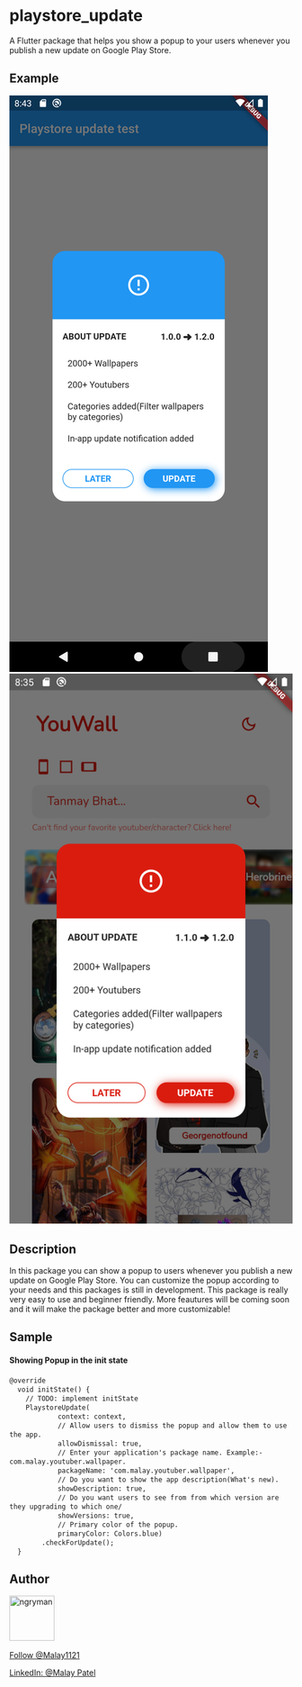 <!--
This README describes the package. If you publish this package to pub.dev,
this README's contents appear on the landing page for your package.

For information about how to write a good package README, see the guide for
[writing package pages](https://dart.dev/guides/libraries/writing-package-pages).

For general information about developing packages, see the Dart guide for
[creating packages](https://dart.dev/guides/libraries/create-library-packages)
and the Flutter guide for
[developing packages and plugins](https://flutter.dev/developing-packages).
-->

# playstore_update

A Flutter package that helps you show a popup to your users whenever you publish a new update on Google Play Store.

## Example

![](screenshots/s1.png)
![](screenshots/s2.png)

## Description

In this package you can show a popup to users whenever you publish a new update on Google Play Store. You can customize the popup according to your needs and this packages is still in development. This package is really very easy to use and beginner friendly. More feautures will be coming soon and it will make the package better and more customizable!

## Sample

#### Showing Popup in the init state

```
@override
  void initState() {
    // TODO: implement initState
    PlaystoreUpdate(
            context: context,
            // Allow users to dismiss the popup and allow them to use the app.
            allowDismissal: true,
            // Enter your application's package name. Example:- com.malay.youtuber.wallpaper.
            packageName: 'com.malay.youtuber.wallpaper',
            // Do you want to show the app description(What's new).
            showDescription: true,
            // Do you want users to see from from which version are they upgrading to which one/
            showVersions: true,
            // Primary color of the popup.
            primaryColor: Colors.blue)
        .checkForUpdate();
  }
```



## Author

<a href="https://github.com/ngryman"><img src="https://avatars.githubusercontent.com/u/892048?v=3" title="ngryman" width="80" height="80"></a>

<a class="github-button" href="https://github.com/Malay1121" aria-label="Follow @Malay1121 on GitHub">Follow @Malay1121</a>

<a class="github-button" href="https://www.linkedin.com/malay-patel-dev/" aria-label="LinkedIn: malay-patel-dev">LinkedIn: @Malay Patel</a>

